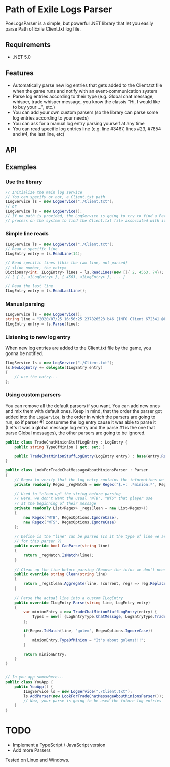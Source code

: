 # Path of Exile Logs Parser
PoeLogsParser is a simple, but powerful .NET library that let you easily parse Path of Exile Client.txt log file.

## Requirements
- .NET 5.0

## Features
- Automatically parse new log entries that gets added to the Client.txt file when the game runs and notify with an event-communication system
- Parse log entries according to their type (e.g. Global chat message, whisper, trade whisper message, you know the classis "Hi, I would like to buy your ...", etc.)
- You can add your own custom parsers (so the library can parse some log entries according to your needs)
- You can ask for a manual log entry parsing yourself at any time
- You can read specific log entries line (e.g. line #3467, lines #23, #7854 and #4, the last line, etc)

## API


## Examples
### Use the library
```csharp
// Initialize the main log service
// You can specify or not, a Client.txt path
ILogService ls = new LogService("./Client.txt");
// or
ILogService ls = new LogService();
// If no path is provided, the LogService is going to try to find a Path of Exile
// process on the system to find the Client.txt file associated with it
```

### Simple line reads
```csharp
ILogService ls = new LogService("./Client.txt");
// Read a specific line
ILogEntry entry = ls.ReadLine(14);

// Read specific lines (this the raw line, not parsed)
// <line number, the entry>
Dictionary<int, ILogEntry> lines = ls.ReadLines(new []{ 2, 4563, 74});
// [ { 2, <ILogEntry> }, { 4563, <ILogEntry> }, ... ]

// Read the last line
ILogEntry entry = ls.ReadLastLine();
```
### Manual parsing
```csharp
ILogService ls = new LogService();
string line = "2020/07/25 16:56:25 237826523 b46 [INFO Client 67234] @From wannaBeFamous: Hi, I'd like to buy your 1 Mirror of Kalandra for my 2 Chaos Orb in Harvest";
ILogEntry entry = ls.Parse(line);
```

### Listening to new log entry
When new log entries are added to the Client.txt file by the game, you gonna be notified.

```csharp
ILogService ls = new LogService("./Client.txt");
ls.NewLogEntry += delegate(ILogEntry entry)  
{  
    // use the entry...
};
```

### Using custom parsers
You can remove all the default parsers if you want. You can add new ones and mix them with default ones.
Keep in mind, that the order the parser got added into the `LogService`,  is the order in which the parsers are going to run, so if parser #1 consumme the log entry cause it was able to parse it (Let's it was a global message log entry and the parse #1 is the one that parse Global messages), the other parsers are going to be ignored.

```csharp
public class TradeChatMinionStuffLogEntry : LogEntry {
	public string TypeOfMinion { get; set; }
    
    public TradeChatMinionStuffLogEntry(LogEntry entry) : base(entry.Raw, entry.Time, entry.Types, entry.Tag) { }
}

public class LookForTradeChatMessageAboutMinionsParser : Parser  
{  
    // Regex to verify that the log entry contains the informations we are looking for
    private readonly Regex _regMatch = new Regex("$.+: .*minion.*", RegexOptions.IgnoreCase);  
  
    // Used to "clean up" the string before parsing
    // Here, we don't want the usual "WTB", "WTS" that player use
    // at the beginning of their message
    private readonly List<Regex> _regsClean = new List<Regex>()  
	{  
        new Regex("WTB", RegexOptions.IgnoreCase),  
        new Regex("WTS", RegexOptions.IgnoreCase) 
    };  
  
    // Define is the "line" can be parsed (Is it the type of line we are looking for,
    // for this parser ?)
    public override bool CanParse(string line)  
    {  
        return _regMatch.IsMatch(line);  
    }  
    
    // Clean up the line before parsing (Remove the infos we don't need) 
    public override string Clean(string line)  
    {  
        return _regsClean.Aggregate(line, (current, reg) => reg.Replace(current, ""));  
    } 
  
    // Parse the actual line into a custom ILogEntry
    public override ILogEntry Parse(string line, LogEntry entry)  
    {  
        var minionEntry = new TradeChatMinionStuffLogEntry(entry) { 
	        Types = new[] {LogEntryType.ChatMessage, LogEntryType.Trade}
        };  

		if(Regex.IsMatch(line, "golem", RegexOptions.IgnoreCase))
		{
			minionEntry.TypeOfMinion = "It's about golems!!!";
		}

		return minionEntry;
    }  
} 


// In you app somewhere...
public class YouApp {
	public YouApp() {
		ILogService ls = new LogService("./Client.txt");
		ls.AddParser(new LookForTradeChatMessageAboutMinionsParser());
		// Now, your parse is going to be used the future log entries
	}
}

```

# TODO
- Implement a TypeScript / JavaScript version
- Add more Parsers

Tested on Linux and Windows.
